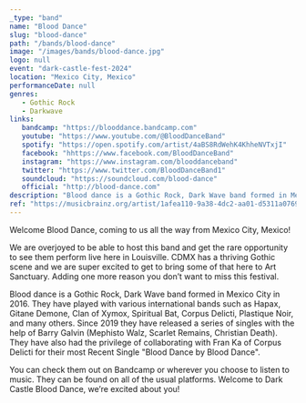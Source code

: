```yaml
---
_type: "band"
name: "Blood Dance"
slug: "blood-dance"
path: "/bands/blood-dance"
image: "/images/bands/blood-dance.jpg"
logo: null
event: "dark-castle-fest-2024"
location: "Mexico City, Mexico"
performanceDate: null
genres:
   - Gothic Rock
   - Darkwave
links:
   bandcamp: "https://blooddance.bandcamp.com"
   youtube: "https://www.youtube.com/@BloodDanceBand"
   spotify: "https://open.spotify.com/artist/4aBS8RdWehK4KhheNVTxjI"
   facebook: "hhttps://www.facebook.com/BloodDanceBand"
   instagram: "https://www.instagram.com/blooddanceband"
   twitter: "https://www.twitter.com/BloodDanceBand1"
   soundcloud: "https://soundcloud.com/blood-dance"
   official: "http://blood-dance.com"
description: "Blood dance is a Gothic Rock, Dark Wave band formed in Mexico City in 2016."
ref: "https://musicbrainz.org/artist/1afea110-9a38-4dc2-aa01-d5311a0769f1"
---
```


Welcome Blood Dance, coming to us all the way from Mexico City, Mexico!

We are overjoyed to be able to host this band and get the rare opportunity to see them perform live here in Louisville. CDMX has a thriving Gothic scene and we are super excited to get to bring some of that here to Art Sanctuary. Adding one more reason you don’t want to miss this festival.

Blood dance is a Gothic Rock, Dark Wave band formed in Mexico City in 2016.
They have played with various international bands such as Hapax, Gitane Demone, Clan of Xymox, Spiritual Bat, Corpus Delicti, Plastique Noir, and many others.
Since 2019 they have released a series of singles with the help of Barry Galvin (Mephisto Walz, Scarlet Remains, Christian Death).
They have also had the privilege of collaborating with Fran Ka of Corpus Delicti for their most Recent Single "Blood Dance by Blood Dance".

You can check them out on Bandcamp or wherever you choose to listen to music. They can be found on all of the usual platforms.
Welcome to Dark Castle Blood Dance, we’re excited about you!
